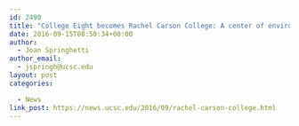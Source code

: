 ```yaml
---
id: 2490
title: "College Eight becomes Rachel Carson College: A center of environmentalism is named for writer who inspired it"
date: 2016-09-15T08:50:34+00:00
author:
  - Joan Springhetti
author_email:
  - jspringh@ucsc.edu
layout: post
categories:

  - News
link_post: https://news.ucsc.edu/2016/09/rachel-carson-college.html
---
```

